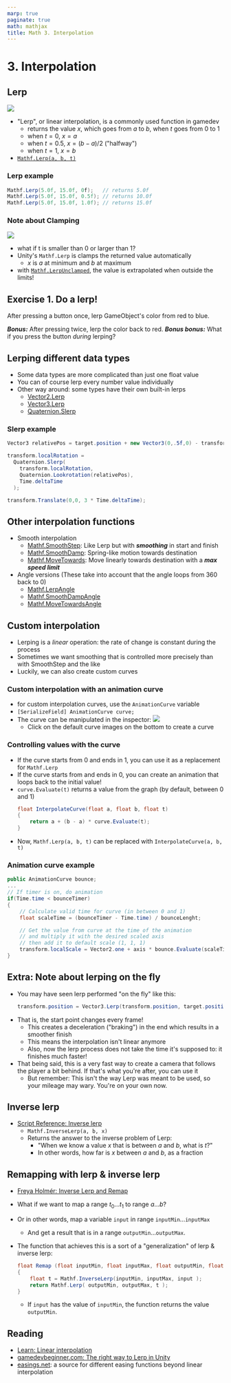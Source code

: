 ```yaml
---
marp: true
paginate: true
math: mathjax
title: Math 3. Interpolation
---
```

<!-- headingDivider: 3 -->
<!-- class: invert -->

# 3. Interpolation

## Lerp

  ![](imgs/lerp.png)
  * "Lerp", or  linear interpolation, is a commonly used function in gamedev
    * returns the value $x$, which goes from $a$ to $b$, when $t$ goes from $0$ to $1$
    * when $t = 0$, $x = a$
    * when $t = 0.5$, $x = (b - a) / 2$ ("halfway")
    * when $t = 1$, $x = b$
  * [`Mathf.Lerp(a, b, t)`](https://docs.unity3d.com/ScriptReference/Mathf.Lerp.html)

### Lerp example

```c#
Mathf.Lerp(5.0f, 15.0f, 0f);   // returns 5.0f
Mathf.Lerp(5.0f, 15.0f, 0.5f); // returns 10.0f
Mathf.Lerp(5.0f, 15.0f, 1.0f); // returns 15.0f
```

### Note about Clamping

![](imgs/lerp-unclamped.png)

* what if t is smaller than 0 or larger than 1?
* Unity's `Mathf.Lerp` is clamps the returned value automatically
  * $x$ is $a$ at minimum and $b$ at maximum
* with [`Mathf.LerpUnclamped`](https://docs.unity3d.com/ScriptReference/Mathf.LerpUnclamped.html), the value is extrapolated when outside the limits!

## Exercise 1. Do a lerp!
<!-- _backgroundColor: #29366f -->
After pressing a button once, lerp GameObject's color from red to blue.

***Bonus:*** After pressing twice, lerp the color back to red.
***Bonus bonus:*** What if you press the button _during_ lerping?

## Lerping different data types

* Some data types are more complicated than just one float value
* You can of course lerp every number value individually
* Other way around: some types have their own built-in lerps
  * [Vector2.Lerp](https://docs.unity3d.com/ScriptReference/Vector2.Lerp.html)
  * [Vector3.Lerp](https://docs.unity3d.com/ScriptReference/Vector3.Lerp.html)
  * [Quaternion.Slerp](https://docs.unity3d.com/ScriptReference/Quaternion.Slerp.html)

### Slerp example

```c#
Vector3 relativePos = target.position + new Vector3(0,.5f,0) - transform.position;

transform.localRotation = 
  Quaternion.Slerp(
    transform.localRotation,
    Quaternion.Lookrotation(relativePos),
    Time.deltaTime
  );

transform.Translate(0,0, 3 * Time.deltaTime);
```


## Other interpolation functions

* Smooth interpolation
  * [Mathf.SmoothStep](https://docs.unity3d.com/ScriptReference/Mathf.SmoothStep.html): Like Lerp but with ***smoothing*** in start and finish 
  * [Mathf.SmoothDamp](https://docs.unity3d.com/ScriptReference/Mathf.SmoothDamp.html): Spring-like motion towards destination
  * [Mathf.MoveTowards](https://docs.unity3d.com/ScriptReference/Mathf.MoveTowards.html): Move linearly towards destination with a ***max speed limit***
* Angle versions (These take into account that the angle loops from 360 back to 0)
  * [Mathf.LerpAngle](https://docs.unity3d.com/ScriptReference/Mathf.LerpAngle.html)
  * [Mathf.SmoothDampAngle](https://docs.unity3d.com/ScriptReference/Mathf.SmoothDampAngle.html)
  * [Mathf.MoveTowardsAngle](https://docs.unity3d.com/ScriptReference/Mathf.MoveTowardsAngle.html)

## Custom interpolation

* Lerping is a *linear* operation: the rate of change is constant during the process
* Sometimes we want smoothing that is controlled more precisely than with SmoothStep and the like
* Luckily, we can also create custom curves

### Custom interpolation with an animation curve

* for custom interpolation curves, use the `AnimationCurve` variable
* `[SerializeField] AnimationCurve curve;`
* The curve can be manipulated in the inspector:
  ![](imgs/animation-curve.png)
  * Click on the default curve images on the bottom to create a curve 

### Controlling values with the curve

* If the curve starts from 0 and ends in 1, you can use it as a replacement for `Mathf.Lerp`
* If the curve starts from and ends in 0, you can create an animation that loops back to the initial value!
* `curve.Evaluate(t)` returns a value from the graph (by default, between 0 and 1)
  ```c#
  float InterpolateCurve(float a, float b, float t)
  {
      return a + (b - a) * curve.Evaluate(t);       
  }
  ``` 
* Now, `Mathf.Lerp(a, b, t)` can be replaced with `InterpolateCurve(a, b, t)`

### Animation curve example

```c#
public AnimationCurve bounce;
...
// If timer is on, do animation
if(Time.time < bounceTimer)
{
    // Calculate valid time for curve (in between 0 and 1)
    float scaleTime = (bounceTimer - Time.time) / bounceLenght;

    // Get the value from curve at the time of the animation
    // and multiply it with the desired scaled axis
    // then add it to default scale (1, 1, 1)
    transform.localScale = Vector2.one + axis * bounce.Evaluate(scaleTime);
}
```

## Extra: Note about lerping on the fly
<!-- _backgroundColor: #5d275d -->

* You may have seen lerp performed "on the fly" like this:
  ```c#
  transform.position = Vector3.Lerp(transform.position, target.position, Time.deltaTime);
  ```
* That is, the start point changes every frame!
  * This creates a deceleration ("braking") in the end which results in a smoother finish
  * This means the interpolation isn't linear anymore
  * Also, now the lerp process does not take the time it's supposed to: it finishes much faster!
* That being said, this is a very fast way to create a camera that follows the player a bit behind. If that's what you're after, you can use it
  * But remember: This isn't the way Lerp was meant to be used, so your mileage may wary. You're on your own now.

## Inverse lerp

* [Script Reference: Inverse lerp](https://docs.unity3d.com/ScriptReference/Mathf.InverseLerp.html)
  * `Mathf.InverseLerp(a, b, x)`
  * Returns the answer to the inverse problem of Lerp:
    * "When we know a value $x$ that is between $a$ and $b$, what is $t$?"
    * In other words, how far is $x$ between $a$ and $b$, as a fraction

## Remapping with lerp & inverse lerp

* [Freya Holmér: Inverse Lerp and Remap](https://www.gamedev.net/articles/programming/general-and-gameplay-programming/inverse-lerp-a-super-useful-yet-often-overlooked-function-r5230/)

* What if we want to map a range $t_0 \dots t_1$ to range $a \dots b$?
* Or in other words, map a variable `input` in range `inputMin`$\dots$`inputMax` 
  * And get a result that is in a range `outputMin`$\dots$`outputMax`.
* The function that achieves this is a sort of a "generalization" of lerp & inverse lerp:
    ```c#
    float Remap (float inputMin, float inputMax, float outputMin, float outputMax, float input)
    {
        float t = Mathf.InverseLerp(inputMin, inputMax, input );
        return Mathf.Lerp( outputMin, outputMax, t );
    }
    ```
  * If `input` has the value of `inputMin`, the function returns the value `outputMin`.

## Reading

* [Learn: Linear interpolation](https://learn.unity.com/tutorial/linear-interpolation?uv=2019.3&courseId=5c61706dedbc2a324a9b022d&projectId=5c8920b4edbc2a113b6bc26a#5c8a48bdedbc2a001f47cef6)
* [gamedevbeginner.com: The right way to Lerp in Unity](https://gamedevbeginner.com/the-right-way-to-lerp-in-unity-with-examples/#lerp_vector3)
* [easings.net](https://easings.net/): a source for different easing functions beyond linear interpolation